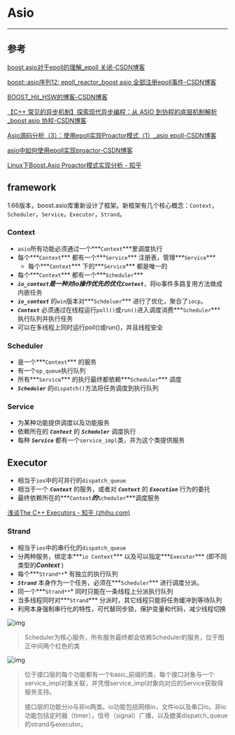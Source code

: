 # Asio

---



## 参考

[boost asio对于epoll的理解_epoll 关闭-CSDN博客](https://blog.csdn.net/xiexingshishu/article/details/135982929?spm=1001.2101.3001.6650.3&utm_medium=distribute.pc_relevant.none-task-blog-2~default~BlogCommendFromBaidu~Rate-3-135982929-blog-128870090.235^v43^pc_blog_bottom_relevance_base3&depth_1-utm_source=distribute.pc_relevant.none-task-blog-2~default~BlogCommendFromBaidu~Rate-3-135982929-blog-128870090.235^v43^pc_blog_bottom_relevance_base3&utm_relevant_index=5)

[boost::asio序列12: epoll_reactor_boost asio 全部注册epoll事件-CSDN博客](https://blog.csdn.net/hit1524468/article/details/105339969?spm=1001.2101.3001.6650.2&utm_medium=distribute.pc_relevant.none-task-blog-2~default~BlogCommendFromBaidu~PaidSort-2-105339969-blog-128870090.235^v43^pc_blog_bottom_relevance_base3&depth_1-utm_source=distribute.pc_relevant.none-task-blog-2~default~BlogCommendFromBaidu~PaidSort-2-105339969-blog-128870090.235^v43^pc_blog_bottom_relevance_base3&utm_relevant_index=4)

[BOOST_Hit_HSW的博客-CSDN博客](https://blog.csdn.net/hit1524468/category_8982422.html)

[【C++ 常见的异步机制】探索现代异步编程：从 ASIO 到协程的底层机制解析_boost asio 协程-CSDN博客](https://blog.csdn.net/qq_21438461/article/details/135558436?utm_medium=distribute.pc_relevant.none-task-blog-2~default~baidujs_baidulandingword~default-1-135558436-blog-128870090.235^v43^pc_blog_bottom_relevance_base3&spm=1001.2101.3001.4242.2&utm_relevant_index=3)

[Asio源码分析（3）：使用epoll实现Proactor模式（1）_asio epoll-CSDN博客](https://blog.csdn.net/weixin_43669941/article/details/119334217?spm=1001.2101.3001.6650.1&utm_medium=distribute.pc_relevant.none-task-blog-2~default~BlogCommendFromBaidu~PaidSort-1-119334217-blog-128870090.235^v43^pc_blog_bottom_relevance_base3&depth_1-utm_source=distribute.pc_relevant.none-task-blog-2~default~BlogCommendFromBaidu~PaidSort-1-119334217-blog-128870090.235^v43^pc_blog_bottom_relevance_base3&utm_relevant_index=1)

[asio中如何使用epoll实现proactor-CSDN博客](https://blog.csdn.net/weixin_35749545/article/details/128870090)

[Linux下Boost.Asio Proactor模式实现分析 - 知乎](https://zhuanlan.zhihu.com/p/538853846)



## framework

​		1.66版本，boost.asio库重新设计了框架。新框架有几个核心概念：`Context`，`Scheduler`，`Service`，`Executor`，`Strand`。



### Context

- `asio`所有功能必须通过一个***`Context`***里调度执行
- 每个***`Context`*** 都有一个***`Service`*** 注册表，管理***`Service`***
  - 每个***`Context`*** 下的***`Service`*** 都是唯一的
-  每个***`Context`*** 都有一个***`Scheduler`***
-  ***`io_context`***是一种对io操作优先的优化***`Context`***，将io事件多路复用方法做成内嵌任务
  -  ***`io_context`*** 的`win`版本对***`Schdeluer`*** 进行了优化，聚合了`iocp`。
-  ***`Context`*** 必须通过在线程运行`poll()`或`run()`进入调度消费***`Scheduler`*** 执行队列并执行任务
  -  可以在多线程上同时运行poll()或run()，并且线程安全



### Scheduler

- 是一个***`Context`*** 的服务
- 有一个`op_queue`执行队列
- 所有***`Service`*** 的执行最终都依赖***`Scheduler`*** 调度
- ***`Scheduler`*** 的`dispatch()`方法将任务调度到执行队列



### Service

- 为某种功能提供调度以及功能服务
- 依赖所在的 ***`Context`*** 的 ***`Scheduler`*** 调度执行
- 每种 ***`Service`*** 都有一个`service_impl`类，并为这个类提供服务



## Executor

- 相当于`ios`中的可并行的`dispatch_queue`
- 相当于一个 ***`Context`*** 的服务，或者对 ***`Context`*** 的 ***`Execution`*** 行为的委托
- 最终依赖所在的***`Context`***的***`Scheduler`***调度服务

[浅谈The C++ Executors - 知乎 (zhihu.com)](https://zhuanlan.zhihu.com/p/395250667)

### Strand

- 相当于`ios`中的串行化的`dispatch_queue`
- 分两种服务，绑定本***`io Context`*** 以及可以指定***`Executor`*** (即不同类型的***Context*** )
- 每个***`Strand**`* 有独立的执行队列
- ***`Strand`*** 本身作为一个任务，必须在***`Scheduler`*** 进行调度分派。
- 同一个***`Strand**`* 同时只能在一条线程上分派执行队列
- 当多线程同时对***`Strand`*** 分派时，其它线程只能将任务缓冲到等待队列
- 利用本身强制串行化的特性，可代替同步锁，保护变量和代码，减少线程切换



![img](https://img2018.cnblogs.com/blog/665551/201911/665551-20191126183056303-1329771926.jpg)

> Scheduler为核心服务，所有服务最终都会依赖Scheduler的服务，位于图正中间两个红色的类

![img](https://img2018.cnblogs.com/blog/665551/201911/665551-20191126201306832-275618507.png)

> 位于接口层的每个功能都有一个basic_前缀的类，每个接口对象与一个service_impl对象关联，并凭借service_impl对象向对应的Service获取得服务支持。
>
> 接口层的功能分io与非io两类。io功能包括网络io，文件io以及串口io。非io功能包括定时器（timer），信号（signal）广播，以及媲美dispatch_queue的strand与executor。